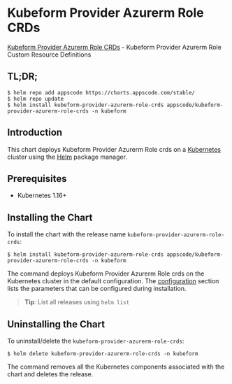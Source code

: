 # Kubeform Provider Azurerm Role CRDs

[Kubeform Provider Azurerm Role CRDs](https://github.com/kubeform) - Kubeform Provider Azurerm Role Custom Resource Definitions

## TL;DR;

```console
$ helm repo add appscode https://charts.appscode.com/stable/
$ helm repo update
$ helm install kubeform-provider-azurerm-role-crds appscode/kubeform-provider-azurerm-role-crds -n kubeform
```

## Introduction

This chart deploys Kubeform Provider Azurerm Role crds on a [Kubernetes](http://kubernetes.io) cluster using the [Helm](https://helm.sh) package manager.

## Prerequisites

- Kubernetes 1.16+

## Installing the Chart

To install the chart with the release name `kubeform-provider-azurerm-role-crds`:

```console
$ helm install kubeform-provider-azurerm-role-crds appscode/kubeform-provider-azurerm-role-crds -n kubeform
```

The command deploys Kubeform Provider Azurerm Role crds on the Kubernetes cluster in the default configuration. The [configuration](#configuration) section lists the parameters that can be configured during installation.

> **Tip**: List all releases using `helm list`

## Uninstalling the Chart

To uninstall/delete the `kubeform-provider-azurerm-role-crds`:

```console
$ helm delete kubeform-provider-azurerm-role-crds -n kubeform
```

The command removes all the Kubernetes components associated with the chart and deletes the release.


